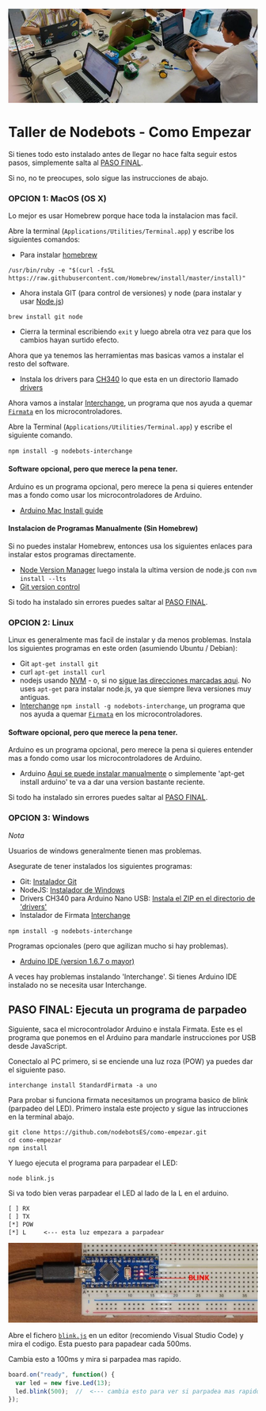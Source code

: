 ![setup.jpg](setup.jpg)

# Taller de Nodebots - Como Empezar

Si tienes todo esto instalado antes de llegar no hace falta seguir estos pasos, simplemente salta al [PASO FINAL](#paso-final-ejecuta-un-programa-de-parpadeo). 

Si no, no te preocupes, solo sigue las instrucciones de abajo.

### OPCION 1: MacOS (OS X)

Lo mejor es usar Homebrew porque hace toda la instalacion mas facil.

Abre la terminal (`Applications/Utilities/Terminal.app`) y escribe los siguientes
comandos:

* Para instalar [homebrew](http://brew.sh/)
```
/usr/bin/ruby -e "$(curl -fsSL https://raw.githubusercontent.com/Homebrew/install/master/install)"
```
* Ahora instala GIT (para control de versiones) y node (para instalar y usar [Node.js](http://nodejs.org/))
```
brew install git node
```
* Cierra la terminal escribiendo `exit` y luego abrela otra vez para que los cambios hayan
surtido efecto.

Ahora que ya tenemos las herramientas mas basicas vamos a instalar el resto del software.

* Instala los drivers para [CH340](https://www.geekfactory.mx/tutoriales/tutoriales-arduino/driver-ch340-para-arduino-chinos-o-genericos/) lo que esta en un directorio llamado [drivers](drivers/CH34x_Install_V1.3.pkg)

Ahora vamos a instalar [Interchange](https://github.com/johnny-five-io/nodebots-interchange), un programa que nos ayuda a quemar [`Firmata`](https://www.youtube.com/watch?v=NlEgaMNKj8w) en los microcontroladores. 

Abre la Terminal (`Applications/Utilities/Terminal.app`) y escribe el siguiente comando.

`npm install -g nodebots-interchange`

#### Software opcional, pero que merece la pena tener.

Arduino es un programa opcional, pero merece la pena si quieres entender mas a fondo como usar los microcontroladores de Arduino.

* [Arduino Mac Install guide](http://arduino.cc/en/Guide/MacOSX) 

#### Instalacion de Programas Manualmente (Sin Homebrew)

Si no puedes instalar Homebrew, entonces usa los siguientes enlaces 
para instalar estos programas directamente.

* [Node Version Manager](https://github.com/creationix/nvm) luego instala la ultima version de node.js con `nvm install --lts`
* [Git version control](https://git-scm.com/) 

Si todo ha instalado sin errores puedes saltar al [PASO FINAL](#paso-final-ejecuta-un-programa-de-parpadeo).

### OPCION 2: Linux

Linux es generalmente mas facil de instalar y da menos problemas. Instala los siguientes programas en este orden (asumiendo Ubuntu / Debian):

* Git `apt-get install git`
* curl `apt-get install curl`
* nodejs usando [NVM](https://github.com/creationix/nvm) - o, si no
[sigue las direcciones marcadas aqui](http://nodejs.org). No uses `apt-get` para instalar node.js, ya que siempre lleva versiones muy antiguas.
* [Interchange](https://github.com/johnny-five-io/nodebots-interchange)
`npm install -g nodebots-interchange`, un programa que nos ayuda a quemar [`Firmata`](https://www.youtube.com/watch?v=NlEgaMNKj8w) en los microcontroladores. 

#### Software opcional, pero que merece la pena tener.

Arduino es un programa opcional, pero merece la pena si quieres entender mas a fondo como usar los microcontroladores de Arduino.

* Arduino [Aqui se puede instalar manualmente](http://playground.arduino.cc/Learning/Linux) o simplemente 'apt-get install arduino' te va a dar una version bastante reciente.

Si todo ha instalado sin errores puedes saltar al [PASO FINAL](#paso-final-ejecuta-un-programa-de-parpadeo).

### OPCION 3: Windows

_Nota_

Usuarios de windows generalmente tienen mas problemas.

Asegurate de tener instalados los siguientes programas:

* Git: [Instalador Git](https://git-scm.com/downloads)
* NodeJS: [Instalador de Windows](http://nodejs.org/en/download/)
* Drivers CH340 para Arduino Nano USB: [Instala el ZIP en el directorio de 'drivers'](drivers/CH340%20windows.zip)
* Instalador de Firmata [Interchange](https://github.com/johnny-five-io/nodebots-interchange)

`npm install -g nodebots-interchange`

Programas opcionales (pero que agilizan mucho si hay problemas).

* [Arduino IDE (version 1.6.7 o mayor)](https://www.arduino.cc/en/Main/Software#ad_container_zone)

A veces hay problemas instalando 'Interchange'. Si tienes Arduino IDE instalado no se necesita usar Interchange.

## PASO FINAL: Ejecuta un programa de parpadeo

Siguiente, saca el microcontrolador Arduino e instala Firmata. Este es el programa que ponemos en el Arduino para mandarle instrucciones por USB desde JavaScript.

Conectalo al PC primero, si se enciende una luz roza (POW) ya puedes dar el siguiente paso.

```
interchange install StandardFirmata -a uno
```

Para probar si funciona firmata necesitamos un programa basico de blink (parpadeo del LED). Primero instala este projecto y sigue las intrucciones en la terminal abajo.

```
git clone https://github.com/nodebotsES/como-empezar.git
cd como-empezar
npm install
```

Y luego ejecuta el programa para parpadear el LED: 

```
node blink.js
```

Si va todo bien veras parpadear el LED al lado de la L en el arduino.

```
[ ] RX
[ ] TX
[*] POW 
[*] L     <--- esta luz empezara a parpadear
```

![blink.jpg](blink.jpg)

Abre el fichero [`blink.js`](https://github.com/nodebotsES/como-empezar/blob/master/blink.js) en un editor (recomiendo Visual Studio Code) y mira el codigo. Esta puesto para papadear cada 500ms. 

Cambia esto a 100ms y mira si parpadea mas rapido.

```js
board.on("ready", function() {
  var led = new five.Led(13);
  led.blink(500);  //  <--- cambia esto para ver si parpadea mas rapido/lento
});
```
